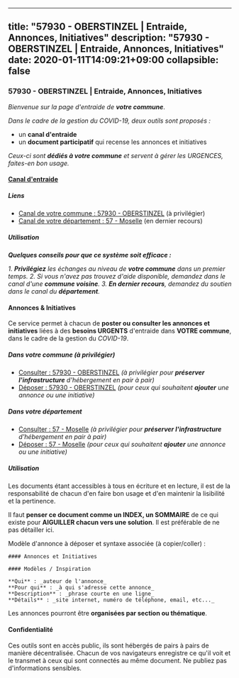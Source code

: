 
---
title: "57930 - OBERSTINZEL | Entraide, Annonces, Initiatives"
description: "57930 - OBERSTINZEL | Entraide, Annonces, Initiatives"
date: 2020-01-11T14:09:21+09:00
collapsible: false
---

### 57930 - OBERSTINZEL | Entraide, Annonces, Initiatives

_Bienvenue sur la page d'entraide de **votre commune**_.

_Dans le cadre de la gestion du COVID-19, deux outils sont proposés :_

- un **canal d'entraide**
- un **document participatif** qui recense les annonces et initiatives

_Ceux-ci sont **dédiés à votre commune** et servent à gérer les URGENCES, faites-en bon usage._

#### [Canal d'entraide](https://entraide.stopcoronavirus.tech/#/channel/57930_oberstinzel)

##### Liens

- [Canal de votre commune : 57930 	- OBERSTINZEL](https://entraide.stopcoronavirus.tech/#/channel/57930_oberstinzel) (à privilégier)
- [Canal de votre département : 57 	- Moselle](https://entraide.stopcoronavirus.tech/#/channel/57_moselle) (en dernier recours)

##### Utilisation

_**Quelques conseils pour que ce système soit efficace :**_

_1. **Privilégiez** les échanges au niveau de **votre commune** dans un premier temps._
_2. Si vous n'avez pas trouvez d'aide disponible, demandez dans le canal d'une **commune voisine**._
_3. **En dernier recours**, demandez du soutien dans le canal du **département**._

#### Annonces & Initiatives


Ce service permet à chacun de **poster ou consulter les annonces et initiatives** liées à des **besoins
URGENTS** d'entraide dans **VOTRE commune**, dans le cadre de la gestion du _COVID-19_.

##### Dans votre commune (à privilégier)

- [Consulter : 57930 	- OBERSTINZEL](https://docs.stopcoronavirus.tech/#/r/markdown/57930_oberstinzel/4XTTM5EedAcfyZomrrVuE1fmaCSM9wxRXWzxix9aSg1ugPjdR) _(à privilégier pour **préserver l'infrastructure** d'hébergement en pair à pair)_
- [Déposer : 57930 	- OBERSTINZEL](https://docs.stopcoronavirus.tech/#/w/markdown/57930_oberstinzel/4XTTM5EedAcfyZomrrVuE1fmaCSM9wxRXWzxix9aSg1ugPjdR-K3TgUtjeF8ZXRapmpXMhihTYqbp4d46umzagZJwqn4yAmpxUcvPumJdNXPGjtq3kbmrvDdVGX7AMKzJEpoY53JEiVJwveASudcL974n5F9dSRfSZmaoMDQE2joCByBywxEzDABh9) _(pour ceux qui souhaitent **ajouter** une annonce ou une initiative)_

##### Dans votre département

- [Consulter : 57 	- Moselle](https://docs.stopcoronavirus.tech/#/r/markdown/57_moselle/4XTTM9E5m1uQpFfoRvYAkHA7kgkSuJdFBSCmoLnZ6YvxmqAKj) _(à privilégier pour **préserver l'infrastructure** d'hébergement en pair à pair)_
- [Déposer : 57 	- Moselle](https://docs.stopcoronavirus.tech/#/w/markdown/57_moselle/4XTTM9E5m1uQpFfoRvYAkHA7kgkSuJdFBSCmoLnZ6YvxmqAKj-K3TgTxpsRhjGfb3pJqDaX4rYTLkyLoK3BLA4awBfhTSCoyNhResrhhmfsEF8aKnccedt5XoBzWeRYfKxQxNKv71ETcpGharLRE7rdgTKY3uSaW3Du2dz8v23YEY268mfYmweTFnR) _(pour ceux qui souhaitent **ajouter** une annonce ou une initiative)_


##### Utilisation

Les documents étant accessibles à tous en écriture et en lecture, il est de la
responsabilité de chacun d'en faire bon usage et d'en maintenir la lisibilité
et la pertinence.

Il faut **penser ce document comme un INDEX, un SOMMAIRE** de ce qui existe
pour **AIGUILLER chacun vers une solution**. Il est préférable de ne pas détailler ici.

Modèle d'annonce à déposer et syntaxe associée (à copier/coller) :

    #### Annonces et Initiatives

    #### Modèles / Inspiration

    **Qui** : _auteur de l'annonce_
    **Pour qui** : _à qui s'adresse cette annonce_
    **Description** : _phrase courte en une ligne_
    **Détails** : _site internet, numéro de téléphone, email, etc..._


Les annonces pourront être **organisées par section ou thématique**.

#### Confidentialité

Ces outils sont en accès public, ils sont hébergés de pairs à pairs de manière décentralisée.
Chacun de vos navigateurs enregistre ce qu'il voit et le transmet à ceux qui sont connectés au même document.
Ne publiez pas d'informations sensibles.
